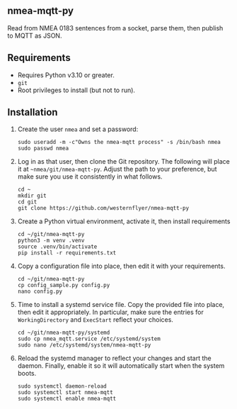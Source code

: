 ## nmea-mqtt-py

Read from NMEA 0183 sentences from a socket, parse them, then publish to MQTT as
JSON.

## Requirements

- Requires Python v3.10 or greater.
- `git`
- Root privileges to install (but not to run).

## Installation

1. Create the user `nmea` and set a password:

    ```
    sudo useradd -m -c"Owns the nmea-mqtt process" -s /bin/bash nmea
    sudo passwd nmea
   ```

2. Log in as that user, then clone the Git repository. The following will place
it at `~nmea/git/nmea-mqtt-py`. Adjust the path to your preference, but make
sure you use it consistently in what follows.

    ```
    cd ~
    mkdir git
    cd git
    git clone https://github.com/westernflyer/nmea-mqtt-py
    ```

3. Create a Python virtual environment, activate it, then install requirements

    ```
    cd ~/git/nmea-mqtt-py
    python3 -m venv .venv
    source .venv/bin/activate
    pip install -r requirements.txt
    ```
   
4. Copy a configuration file into place, then edit it with your requirements.

   ```
   cd ~/git/nmea-mqtt-py
   cp config_sample.py config.py
   nano config.py
   ```

5. Time to install a systemd service file. Copy the provided file into place,
   then edit it appropriately. In particular, make sure the entries for
   `WorkingDirectory` and `ExecStart` reflect your choices.

   ```
   cd ~/git/nmea-mqtt-py/systemd
   sudo cp nmea_mqtt.service /etc/systemd/system
   sudo nano /etc/systemd/system/nmea-mqtt-py 
   ```
   
6. Reload the systemd manager to reflect your changes and start the daemon.
   Finally, enable it so it will automatically start when the system boots.

   ```
   sudo systemctl daemon-reload
   sudo systemctl start nmea-mqtt
   sudo systemctl enable nmea-mqtt
   ```
   